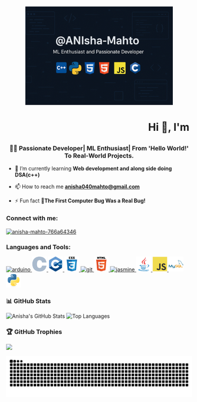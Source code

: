 <p align="center">
  <img src="profile_banner.png" alt="GitHub Banner" style="max-width: 100%; height: auto;" width="400" />
</p>



<h1 align="center">
  <marquee behavior="scroll" direction="left" scrollamount="6">
    Hi 👋, I'm Anisha Mahto
  </marquee>
</h1>

<h3 align="center">👨‍💻 Passionate Developer| ML Enthusiast| From 'Hello World!' To Real-World Projects.</h3>

- 🌱 I’m currently learning **Web development and along side doing DSA(c++)**

- 📫 How to reach me **anisha040mahto@gmail.com**

- ⚡ Fun fact **🐛The First Computer Bug Was a Real Bug!**

<h3 align="left">Connect with me:</h3>
<p align="left">
<a href="https://linkedin.com/in/anisha-mahto-766a64346" target="blank"><img align="center" src="https://raw.githubusercontent.com/rahuldkjain/github-profile-readme-generator/master/src/images/icons/Social/linked-in-alt.svg" alt="anisha-mahto-766a64346" height="30" width="40" /></a>
</p>

<h3 align="left">Languages and Tools:</h3>
<p align="left"> <a href="https://www.arduino.cc/" target="_blank" rel="noreferrer"> <img src="https://cdn.worldvectorlogo.com/logos/arduino-1.svg" alt="arduino" width="40" height="40"/> </a> <a href="https://www.cprogramming.com/" target="_blank" rel="noreferrer"> <img src="https://raw.githubusercontent.com/devicons/devicon/master/icons/c/c-original.svg" alt="c" width="40" height="40"/> </a> <a href="https://www.w3schools.com/cpp/" target="_blank" rel="noreferrer"> <img src="https://raw.githubusercontent.com/devicons/devicon/master/icons/cplusplus/cplusplus-original.svg" alt="cplusplus" width="40" height="40"/> </a> <a href="https://www.w3schools.com/css/" target="_blank" rel="noreferrer"> <img src="https://raw.githubusercontent.com/devicons/devicon/master/icons/css3/css3-original-wordmark.svg" alt="css3" width="40" height="40"/> </a> <a href="https://git-scm.com/" target="_blank" rel="noreferrer"> <img src="https://www.vectorlogo.zone/logos/git-scm/git-scm-icon.svg" alt="git" width="40" height="40"/> </a> <a href="https://www.w3.org/html/" target="_blank" rel="noreferrer"> <img src="https://raw.githubusercontent.com/devicons/devicon/master/icons/html5/html5-original-wordmark.svg" alt="html5" width="40" height="40"/> </a> <a href="https://jasmine.github.io/" target="_blank" rel="noreferrer"> <img src="https://www.vectorlogo.zone/logos/jasmine/jasmine-icon.svg" alt="jasmine" width="40" height="40"/> </a> <a href="https://www.java.com" target="_blank" rel="noreferrer"> <img src="https://raw.githubusercontent.com/devicons/devicon/master/icons/java/java-original.svg" alt="java" width="40" height="40"/> </a> <a href="https://developer.mozilla.org/en-US/docs/Web/JavaScript" target="_blank" rel="noreferrer"> <img src="https://raw.githubusercontent.com/devicons/devicon/master/icons/javascript/javascript-original.svg" alt="javascript" width="40" height="40"/> </a> <a href="https://www.mysql.com/" target="_blank" rel="noreferrer"> <img src="https://raw.githubusercontent.com/devicons/devicon/master/icons/mysql/mysql-original-wordmark.svg" alt="mysql" width="40" height="40"/> </a> <a href="https://www.python.org" target="_blank" rel="noreferrer"> <img src="https://raw.githubusercontent.com/devicons/devicon/master/icons/python/python-original.svg" alt="python" width="40" height="40"/> </a> </p>



<h3 align="left">📊 GitHub Stats</h3>

<p align="left">
  <img src="https://github-readme-stats.vercel.app/api?username=ANIsha-Mahto&show_icons=true&theme=radical" alt="Anisha's GitHub Stats" />
  <img src="https://github-readme-stats.vercel.app/api/top-langs/?username=ANIsha-Mahto&layout=compact&theme=radical" alt="Top Languages" />
</p>



<h3 align="left">🏆 GitHub Trophies</h3>

<p align="left">
  <img src="https://github-profile-trophy.vercel.app/?username=ANIsha-Mahto&theme=radical&no-frame=true&row=1&column=7" />
</p>



![Snake animation](https://github.com/ANIsha-Mahto/ANIsha-Mahto/blob/output/github-contribution-grid-snake.svg)




<!--
**ANIsha-Mahto/ANIsha-Mahto** is a ✨ _special_ ✨ repository because its `README.md` (this file) appears on your GitHub profile.

Here are some ideas to get you started:

- 🔭 I’m currently working on ...
- 🌱 I’m currently learning ...
- 👯 I’m looking to collaborate on ...
- 🤔 I’m looking for help with ...
- 💬 Ask me about ...
- 📫 How to reach me: ...
- 😄 Pronouns: ...
- ⚡ Fun fact: ...
-->
